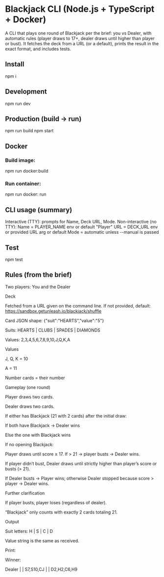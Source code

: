 # Blackjack CLI (Node.js + TypeScript + Docker)

A CLI that plays one round of Blackjack per the brief: you vs Dealer, with automatic rules (player draws to 17+, dealer draws until higher than player or bust). It fetches the deck from a URL (or a default), prints the result in the exact format, and includes tests.

## Install
npm i

## Development
npm run dev

## Production (build → run)
npm run build
npm start

## Docker
### Build image: 
npm run docker:build
### Run container:
npm run docker: run


## CLI usage (summary)

Interactive (TTY): prompts for Name, Deck URL, Mode.
Non-interactive (no TTY):
Name = PLAYER_NAME env or default "Player"
URL = DECK_URL env or provided URL arg or default
Mode = automatic unless --manual is passed

## Test
npm test

## Rules (from the brief)

Two players: You and the Dealer

Deck

Fetched from a URL given on the command line. If not provided, default:
https://sandbox.getunleash.io/blackjack/shuffle

Card JSON shape: {"suit":"HEARTS","value":"5"}

Suits: HEARTS | CLUBS | SPADES | DIAMONDS

Values: 2,3,4,5,6,7,8,9,10,J,Q,K,A

Values

J, Q, K = 10

A = 11

Number cards = their number

Gameplay (one round)

Player draws two cards.

Dealer draws two cards.

If either has Blackjack (21 with 2 cards) after the initial draw:

If both have Blackjack → Dealer wins

Else the one with Blackjack wins

If no opening Blackjack:

Player draws until score ≥ 17. If > 21 → player busts → Dealer wins.

If player didn’t bust, Dealer draws until strictly higher than player’s score or busts (> 21).

If Dealer busts → Player wins; otherwise Dealer stopped because score > player → Dealer wins.

Further clarification

If player busts, player loses (regardless of dealer).

“Blackjack” only counts with exactly 2 cards totaling 21.

Output

Suit letters: H | S | C | D

Value string is the same as received.

Print:

Winner: <name>

Dealer | <score> | S7,S10,CJ
<PlayerName> | <score> | D2,H2,C6,H9